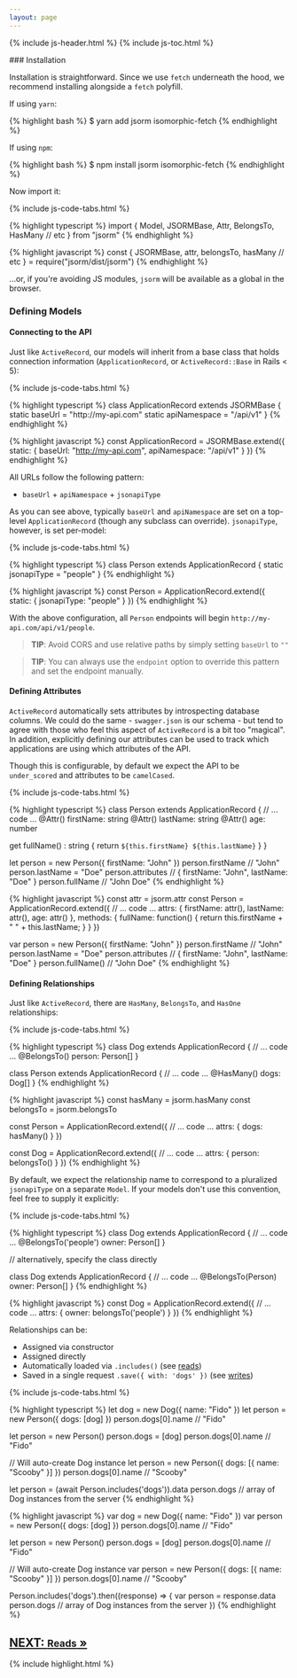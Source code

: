 ```yaml
---
layout: page
---
```


{% include js-header.html %}
{% include js-toc.html %}

<div markdown="1" class="col-md-8 col-md-offset-1">
### Installation

Installation is straightforward. Since we use `fetch` underneath the
hood, we recommend installing alongside a `fetch` polyfill.

If using `yarn`:

{% highlight bash %}
$ yarn add jsorm isomorphic-fetch
{% endhighlight %}

If using `npm`:

{% highlight bash %}
$ npm install jsorm isomorphic-fetch
{% endhighlight %}

Now import it:

{% include js-code-tabs.html %}
<div markdown="1" class="code-tabs">
{% highlight typescript %}
import {
  Model,
  JSORMBase,
  Attr,
  BelongsTo,
  HasMany
  // etc
} from "jsorm"
{% endhighlight %}

{% highlight javascript %}
const {
  JSORMBase,
  attr,
  belongsTo,
  hasMany
  // etc
} = require("jsorm/dist/jsorm")
{% endhighlight %}
</div>

...or, if you're avoiding JS modules, `jsorm` will be available as a global in
the browser.

### Defining Models

#### Connecting to the API

Just like `ActiveRecord`, our models will inherit from a base class that
holds connection information (`ApplicationRecord`, or
`ActiveRecord::Base` in Rails < 5):

{% include js-code-tabs.html %}
<div markdown="1" class="code-tabs">
{% highlight typescript %}
class ApplicationRecord extends JSORMBase {
  static baseUrl = "http://my-api.com"
  static apiNamespace = "/api/v1"
}
{% endhighlight %}

{% highlight javascript %}
const ApplicationRecord = JSORMBase.extend({
  static: {
    baseUrl: "http://my-api.com",
    apiNamespace: "/api/v1"
  }
})
{% endhighlight %}

All URLs follow the following pattern:

  * `baseUrl` + `apiNamespace` + `jsonapiType`

As you can see above, typically `baseUrl` and `apiNamespace` are set on
a top-level `ApplicationRecord` (though any subclass can override).
`jsonapiType`, however, is set per-model:

{% include js-code-tabs.html %}
<div markdown="1" class="code-tabs">
{% highlight typescript %}
class Person extends ApplicationRecord {
  static jsonapiType = "people"
}
{% endhighlight %}

{% highlight javascript %}
const Person = ApplicationRecord.extend({
  static: {
    jsonapiType: "people"
  }
})
{% endhighlight %}
</div>

With the above configuration, all `Person` endpoints will begin
`http://my-api.com/api/v1/people`.

> **TIP**: Avoid CORS and use relative paths by simply setting `baseUrl` to
`""`

> **TIP**: You can always use the `endpoint` option to override this pattern
and set the endpoint manually.

#### Defining Attributes

`ActiveRecord` automatically sets attributes by introspecting database
columns. We could do the same - `swagger.json` is our schema - but tend
to agree with those who feel this aspect of `ActiveRecord` is a bit too
"magical". In addition, explicitly defining our attributes can be used
to track which applications are using which attributes of the API.

Though this is configurable, by default we expect the API to be
`under_scored` and attributes to be `camelCased`.

{% include js-code-tabs.html %}
<div markdown="1" class="code-tabs">
{% highlight typescript %}
class Person extends ApplicationRecord {
  // ... code ...
  @Attr() firstName: string
  @Attr() lastName: string
  @Attr() age: number

  get fullName() : string {
    return `${this.firstName} ${this.lastName}`
  }
}

let person = new Person({ firstName: "John" })
person.firstName // "John"
person.lastName = "Doe"
person.attributes // { firstName: "John", lastName: "Doe" }
person.fullName // "John Doe"
{% endhighlight %}

{% highlight javascript %}
const attr = jsorm.attr
const Person = ApplicationRecord.extend({
  // ... code ...
  attrs: {
    firstName: attr(),
    lastName: attr(),
    age: attr()
  },
  methods: {
    fullName: function() {
      return this.firstName + " " + this.lastName;
    }
  }
})

var person = new Person({ firstName: "John" })
person.firstName // "John"
person.lastName = "Doe"
person.attributes // { firstName: "John", lastName: "Doe" }
person.fullName() // "John Doe"
{% endhighlight %}
</div>

#### Defining Relationships

Just like `ActiveRecord`, there are `HasMany`, `BelongsTo`, and
`HasOne` relationships:

{% include js-code-tabs.html %}
<div markdown="1" class="code-tabs">
{% highlight typescript %}
class Dog extends ApplicationRecord {
  // ... code ...
  @BelongsTo() person: Person[]
}

class Person extends ApplicationRecord {
  // ... code ...
  @HasMany() dogs: Dog[]
}
{% endhighlight %}

{% highlight javascript %}
const hasMany = jsorm.hasMany
const belongsTo = jsorm.belongsTo

const Person = ApplicationRecord.extend({
  // ... code ...
  attrs: {
    dogs: hasMany()
  }
})

const Dog = ApplicationRecord.extend({
  // ... code ...
  attrs: {
    person: belongsTo()
  }
})
{% endhighlight %}
</div>

By default, we expect the relationship name to correspond to a
pluralized `jsonapiType` on a separate `Model`. If your models don't
use this convention, feel free to supply it explicitly:

{% include js-code-tabs.html %}
<div markdown="1" class="code-tabs">
{% highlight typescript %}
class Dog extends ApplicationRecord {
  // ... code ...
  @BelongsTo('people') owner: Person[]
}

// alternatively, specify the class directly

class Dog extends ApplicationRecord {
  // ... code ...
  @BelongsTo(Person) owner: Person[]
}
{% endhighlight %}

{% highlight javascript %}
const Dog = ApplicationRecord.extend({
  // ... code ...
  attrs: {
    owner: belongsTo('people')
  }
})
{% endhighlight %}
</div>

Relationships can be:

* Assigned via constructor
* Assigned directly
* Automatically loaded via `.includes()` (see [reads](/js/reads))
* Saved in a single request `.save({ with: 'dogs' })` (see
[writes](/js/writes))

{% include js-code-tabs.html %}
<div markdown="1" class="code-tabs">
  {% highlight typescript %}
let dog = new Dog({ name: "Fido" })
let person = new Person({ dogs: [dog] })
person.dogs[0].name // "Fido"

let person = new Person()
person.dogs = [dog]
person.dogs[0].name // "Fido"

// Will auto-create Dog instance
let person = new Person({ dogs: [{ name: "Scooby" }] })
person.dogs[0].name // "Scooby"

let person = (await Person.includes('dogs')).data
person.dogs // array of Dog instances from the server
  {% endhighlight %}

  {% highlight javascript %}
var dog = new Dog({ name: "Fido" })
var person = new Person({ dogs: [dog] })
person.dogs[0].name // "Fido"

let person = new Person()
person.dogs = [dog]
person.dogs[0].name // "Fido"

// Will auto-create Dog instance
var person = new Person({ dogs: [{ name: "Scooby" }] })
person.dogs[0].name // "Scooby"

Person.includes('dogs').then((response) => {
  var person = response.data
  person.dogs // array of Dog instances from the server
})
  {% endhighlight %}
</div>

<div class="clearfix">
  <h2 id="next">
    <a href="{{site.github.url}}/js/reads">
      NEXT:
      <small>Reads</small>
      &raquo;
    </a>
  </h2>
</div>

{% include highlight.html %}
